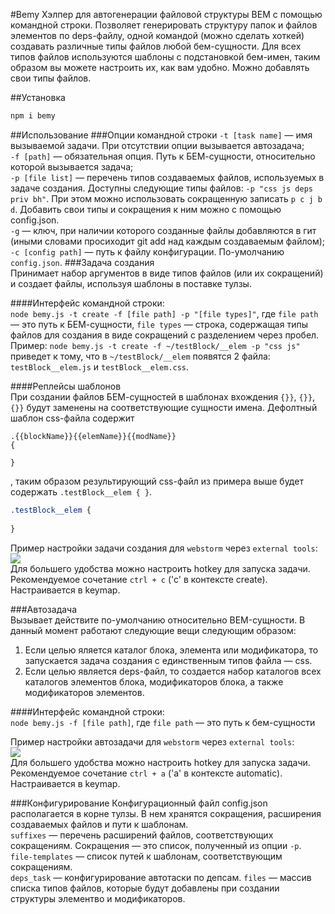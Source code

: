 #Bemy
Хэлпер для автогенерации файловой структуры BEM с помощью командной строки.
Позволяет генерировать структуру папок и файлов элементов по deps-файлу, одной командой (можно сделать хоткей) создавать различные типы файлов любой бем-сущности.
Для всех типов файлов используются шаблоны с подстановкой бем-имен, таким образом вы можете настроить их, как вам удобно.
Можно добавлять свои типы файлов.

##Установка

```bash
npm i bemy
```
##Использование
###Опции командной строки
`-t [task name]` — имя вызываемой задачи. При отсутствии опции вызывается автозадача;  
`-f [path]` — обязательная опция. Путь к БЕМ-сущности, относительно которой вызывается задача;  
`-p [file list]`  — перечень типов создаваемых файлов, используемых в задаче создания. Доступны следующие типы файлов: `-p "css js deps priv bh"`. При этом можно использовать сокращенную записать `p c j b d`. Добавить свои типы и сокращения к ним можно с помощью config.json.  
`-g` — ключ, при наличии которого созданные файлы добавляются в гит (иными словами просиходит git add над каждым создаваемым файлом);  
`-c [config path]` — путь к файлу конфигурации. По-умолчанию `config.json`.
###Задача создания  
Принимает набор аргументов в виде типов файлов (или их сокращений) и создает файлы, используя шаблоны в поставке тулзы.

####Интерфейс командной строки:  
`node bemy.js -t create -f [file path] -p "[file types]"`, где `file path` — это путь к БЕМ-сущности, `file types` — строка, содержащая типы файлов для создания в виде сокращений с разделением через пробел.  
Пример: `node bemy.js -t create -f ~/testBlock/__elem -p "css js"` приведет к тому, что в `~/testBlock/__elem` появятся 2 файла: `testBlock__elem.js` и `testBlock__elem.css`.

####Реплейсы шаблонов  
При создании файлов БЕМ-сущностей в шаблонах вхождения `{}}`, `{}}`, `{}}` будут заменены на соответствующие сущности имена. Дефолтный шаблон css-файла содержит
```
.{{blockName}}{{elemName}}{{modName}}
{
   
}
```
, таким образом результирующий css-файл из примера выше будет содержать `.testBlock__elem { }`.
```css
.testBlock__elem {
   
}
```

Пример настройки задачи создания для `webstorm` через `external tools`:  
![](https://cloud.githubusercontent.com/assets/769992/6200667/69699e40-b4a4-11e4-88bb-904ee8f1d99a.png)  
Для большего удобства можно настроить hotkey для запуска задачи. Рекомендуемое сочетание `ctrl + c` ('c' в контексте create). Настраивается в keymap.

###Автозадача  
Вызывает действите по-умолчанию относительно BEM-сущности. В данный момент работают следующие вещи следующим образом:  
1. Если целью яляется каталог блока, элемента или модификатора, то запускается задача создания с единственным типов файла — css.
2. Если целью является deps-файл, то создается набор каталогов всех каталогов элементов блока, модификаторов блока, а также модификаторов элементов.

####Интерфейс командной строки:  
`node bemy.js -f [file path]`, где `file path` — это путь к бем-сущности  

Пример настройки автозадачи для `webstorm` через `external tools`:  
![](https://cloud.githubusercontent.com/assets/769992/6200662/3af8147e-b4a4-11e4-8589-63a607849c32.png)  
Для большего удобства можно настроить hotkey для запуска задачи. Рекомендуемое сочетание `ctrl + a` ('a' в контексте automatic). Настраивается в keymap.

###Конфигурирование
Конфигурационный файл config.json располагается в корне тулзы. В нем хранятся сокращения, расширения создаваемых файлов и пути к шаблонам.  
`suffixes` — перечень расширений файлов, соответствующих сокращениям. Сокращения — это список, полученный из опции `-p`.  
`file-templates` — список путей к шаблонам, соответствующим сокращениям.  
`deps_task` — конфигурирование автотаски по депсам. `files` — массив списка типов файлов, которые будут добавлены при создании структуры элементво и модификаторов.
